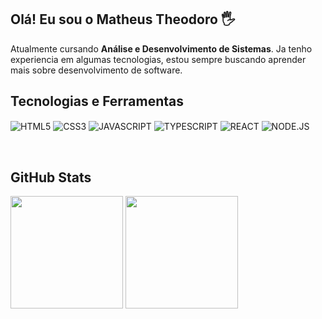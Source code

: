 ## Olá! Eu sou o Matheus Theodoro 🖐️

Atualmente cursando <b>Análise e Desenvolvimento de Sistemas</b>. Ja tenho experiencia em algumas tecnologias, estou sempre buscando aprender mais sobre desenvolvimento de software.

## Tecnologias e Ferramentas

<div style='display: inline_block'>
<img align="center" alt='HTML5' src='https://img.shields.io/badge/HTML5-E34F26?style=for-the-badge&logo=html5&logoColor=white'/>
<img align="center" alt='CSS3' src='https://img.shields.io/badge/CSS3-1572B6?style=for-the-badge&logo=css3&logoColor=white'/>
<img align="center" alt='JAVASCRIPT' src='https://img.shields.io/badge/JavaScript-323330?style=for-the-badge&logo=javascript&logoColor=F7DF1E'/>
<img align="center" alt='TYPESCRIPT' src='https://img.shields.io/badge/TypeScript-007ACC?style=for-the-badge&logo=typescript&logoColor=white'/>
<img align="center" alt='REACT' src='https://img.shields.io/badge/React-20232A?style=for-the-badge&logo=react&logoColor=61DAFB'/>
<img align="center" alt='NODE.JS' src='https://img.shields.io/badge/Node.js-43853D?style=for-the-badge&logo=node.js&logoColor=white'/>
 
<br/></div>
## GitHub Stats
<div>
<img height="180em" src="https://github-readme-stats.vercel.app/api?username=matheustdl&show_icons=true&hide_rank=true&theme=radical";>
<img height="180em" src="https://github-readme-stats.vercel.app/api/top-langs/?username=matheustdl&hide=python&layout=compact&theme=radical";>
</div>

